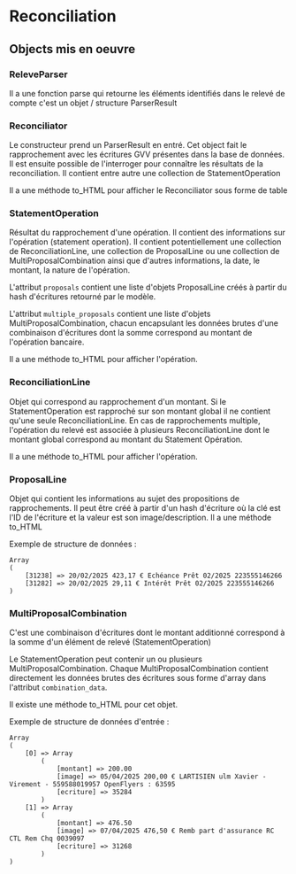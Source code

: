 # Reconciliation

## Objects mis en oeuvre

### ReleveParser

Il a une fonction parse qui retourne les éléments identifiés dans le relevé de compte c'est un objet / structure ParserResult

### Reconciliator

Le constructeur prend un ParserResult en entré. Cet object fait le rapprochement avec les écritures GVV présentes dans la base de données. Il est ensuite possible de l'interroger pour connaître les résultats de la reconciliation. 
Il contient entre autre une collection de StatementOperation

Il a une méthode to_HTML pour afficher le Reconciliator sous forme de table

### StatementOperation

Résultat du rapprochement d'une opération. Il contient des informations sur l'opération (statement operation). 
Il contient potentiellement une collection de ReconciliationLine, une collection de ProposalLine ou une collection de MultiProposalCombination ainsi que d'autres informations, la date, le montant, la nature de l'opération.

L'attribut `proposals` contient une liste d'objets ProposalLine créés à partir du hash d'écritures retourné par le modèle.

L'attribut `multiple_proposals` contient une liste d'objets MultiProposalCombination, chacun encapsulant les données brutes d'une combinaison d'écritures dont la somme correspond au montant de l'opération bancaire.

Il a une méthode to_HTML pour afficher l'opération.

### ReconciliationLine

Objet qui correspond au rapprochement d'un montant. Si le StatementOperation est rapproché sur son montant global il ne contient qu'une seule ReconciliationLine. En cas de rapprochements multiple, l'opération du relevé est associée à plusieurs ReconciliationLine dont le montant global correspond au montant du Statement Opération.

Il a une méthode to_HTML pour afficher l'opération.

### ProposalLine

Objet qui contient les informations au sujet des propositions de rapprochements. Il peut être créé à partir d'un hash d'écriture où la clé est l'ID de l'écriture et la valeur est son image/description. Il a une méthode to_HTML

Exemple de structure de données :
```
Array
(
    [31238] => 20/02/2025 423,17 € Echéance Prêt 02/2025 223555146266
    [31282] => 20/02/2025 29,11 € Intérêt Prêt 02/2025 223555146266
)
```

### MultiProposalCombination

C'est une combinaison d'écritures dont le montant additionné correspond à la somme d'un élément de relevé (StatementOperation)

Le StatementOperation peut contenir un ou plusieurs MultiProposalCombination. Chaque MultiProposalCombination contient directement les données brutes des écritures sous forme d'array dans l'attribut `combination_data`.

Il existe une méthode to_HTML pour cet objet.

Exemple de structure de données d'entrée :
```
Array
(
    [0] => Array
        (
            [montant] => 200.00
            [image] => 05/04/2025 200,00 € LARTISIEN ulm Xavier - Virement - 559588019957 OpenFlyers : 63595
            [ecriture] => 35284
        )
    [1] => Array
        (
            [montant] => 476.50
            [image] => 07/04/2025 476,50 € Remb part d'assurance RC CTL Rem Chq 0039097
            [ecriture] => 31268
        )
)
```




